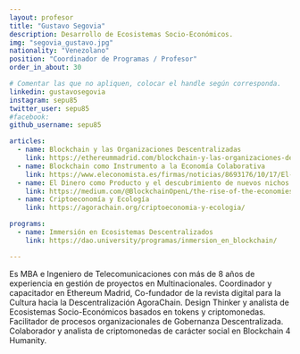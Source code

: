 ```yaml
---
layout: profesor
title: "Gustavo Segovia"
description: Desarrollo de Ecosistemas Socio-Económicos.
img: "segovia_gustavo.jpg"
nationality: "Venezolano"
position: "Coordinador de Programas / Profesor"
order_in_about: 30

# Comentar las que no apliquen, colocar el handle según corresponda.
linkedin: gustavosegovia
instagram: sepu85
twitter_user: sepu85
#facebook:
github_username: sepu85

articles:
  - name: Blockchain y las Organizaciones Descentralizadas
    link: https://ethereummadrid.com/blockchain-y-las-organizaciones-descentralizadas/
  - name: Blockchain como Instrumento a la Economía Colaborativa
    link: https://www.eleconomista.es/firmas/noticias/8693176/10/17/El-Blockchain-como-instrumento-de-la-Economia-Colaborativa.html
  - name: El Dinero como Producto y el descubrimiento de nuevos nichos de mercado.
    link: https://medium.com/@BlockchainOpenL/the-rise-of-the-economies-as-a-service-e6e6daa214d1
  - name: Criptoeconomía y Ecología
    link: https://agorachain.org/criptoeconomia-y-ecologia/

programs:
  - name: Immersión en Ecosistemas Descentralizados
    link: https://dao.university/programas/inmersion_en_blockchain/

---
```



Es MBA e Ingeniero de Telecomunicaciones con más de 8 años de experiencia en gestión de proyectos en Multinacionales. Coordinador y capacitador en Ethereum Madrid, Co-fundador de la revista digital para la Cultura hacia la Descentralización AgoraChain. Design Thinker y analista de Ecosistemas Socio-Económicos basados en tokens y criptomonedas. Facilitador de procesos organizacionales de Gobernanza Descentralizada. Colaborador y analista de criptomonedas de carácter social en Blockchain 4 Humanity.
